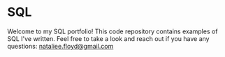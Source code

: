 # SQL

Welcome to my SQL portfolio! This code repository contains examples of SQL I've written. Feel free to take a look and reach out if you have any questions: nataliee.floyd@gmail.com
